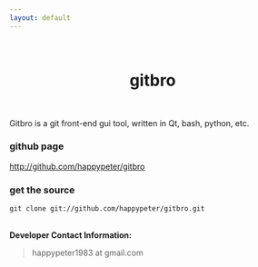 ```yaml
---
layout: default
---
```

<br />
<h1 style="text-align:center">gitbro</h1>
<br />

Gitbro is a git front-end gui tool, written in Qt, bash, python,
etc.
### github page

<http://github.com/happypeter/gitbro>

### get the source

    git clone git://github.com/happypeter/gitbro.git

<p><br /><b>Developer Contact Information:</b></p>

<blockquote>
<p>
happypeter1983 at gmail.com
</p>
</blockquote>

